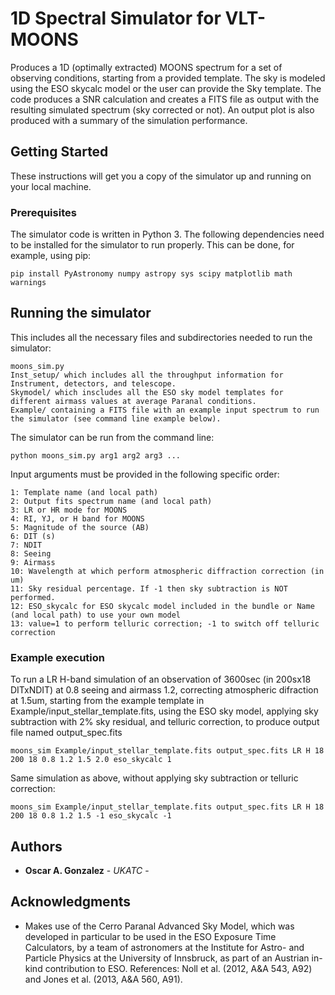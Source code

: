 # 1D Spectral Simulator for VLT-MOONS
Produces a 1D (optimally extracted) MOONS spectrum for a set of observing conditions, starting from a provided template. The sky is modeled using the ESO skycalc model or the user can provide the Sky template. The code produces a SNR calculation and creates a FITS file as output with the resulting simulated spectrum (sky corrected or not). An output plot is also produced with a summary of the simulation performance.

## Getting Started

These instructions will get you a copy of the simulator up and running on your local machine.

### Prerequisites

The simulator code is written in Python 3. The following dependencies need to be installed for the simulator to run properly. This can be done, for example, using pip:

```
pip install PyAstronomy numpy astropy sys scipy matplotlib math warnings
```

## Running the simulator

This includes all the necessary files and subdirectories needed to run the simulator:

```
moons_sim.py 
Inst_setup/ which includes all the throughput information for Instrument, detectors, and telescope.
Skymodel/ which inscludes all the ESO sky model templates for different airmass values at average Paranal conditions.
Example/ containing a FITS file with an example input spectrum to run the simulator (see command line example below).
```

The simulator can be run from the command line:

```
python moons_sim.py arg1 arg2 arg3 ...
```

Input arguments must be provided in the following specific order:

```
1: Template name (and local path)
2: Output fits spectrum name (and local path)
3: LR or HR mode for MOONS
4: RI, YJ, or H band for MOONS
5: Magnitude of the source (AB)
6: DIT (s)
7: NDIT
8: Seeing
9: Airmass
10: Wavelength at which perform atmospheric diffraction correction (in um)
11: Sky residual percentage. If -1 then sky subtraction is NOT performed.
12: ESO_skycalc for ESO skycalc model included in the bundle or Name (and local path) to use your own model
13: value=1 to perform telluric correction; -1 to switch off telluric correction
```

### Example execution

To run a LR H-band simulation of an observation of 3600sec (in 200sx18 DITxNDIT) at 0.8 seeing and airmass 1.2, correcting atmospheric difraction at 1.5um, starting from the example template in Example/input_stellar_template.fits, using the ESO sky model, applying sky subtraction with 2% sky residual, and telluric correction, to produce output file named output_spec.fits

```
moons_sim Example/input_stellar_template.fits output_spec.fits LR H 18 200 18 0.8 1.2 1.5 2.0 eso_skycalc 1
```

Same simulation as above, without applying sky subtraction or telluric correction:

```
moons_sim Example/input_stellar_template.fits output_spec.fits LR H 18 200 18 0.8 1.2 1.5 -1 eso_skycalc -1
```

## Authors

* **Oscar A. Gonzalez** - *UKATC* -

## Acknowledgments

* Makes use of the Cerro Paranal Advanced Sky Model, which was developed in particular to be used in the ESO Exposure Time Calculators, by a team of astronomers at the Institute for Astro- and Particle Physics at the University of Innsbruck, as part of an Austrian in-kind contribution to ESO. References: Noll et al. (2012, A&A 543, A92) and Jones et al. (2013, A&A 560, A91).
